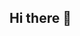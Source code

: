 ## Hi there 👋

<!--
**CHIRANTH-24/CHIRANTH-24** is a ✨ _special_ ✨ repository because its `README.md` (this file) appears on your GitHub profile.

Here are some ideas to get you started:

- 🔭 I’m currently working on Gantries and Telcokart
- 🌱 I’m currently learning NextJS
- 👯 I’m looking to collaborate on ...
- 🤔 I’m looking for help with CSS
- 💬 Ask me about ...
- 📫 How to reach me: +91 6366058025
- 😄 Pronouns: ...
- ⚡ Fun fact: ...
-->
